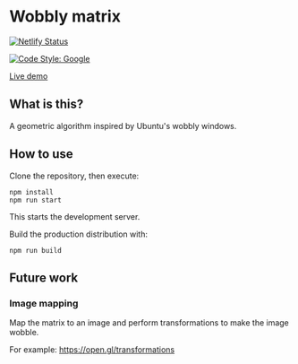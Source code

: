 # Wobbly matrix

[![Netlify Status](https://api.netlify.com/api/v1/badges/220699b2-33e8-41ea-aab0-0cf7befd2a47/deploy-status)](https://app.netlify.com/sites/wobbly-matrix/deploys)

[![Code Style: Google](https://img.shields.io/badge/code%20style-google-blueviolet.svg)](https://github.com/google/gts)

[Live demo](https://wobbly-matrix.netlify.app/)

## What is this?

A geometric algorithm inspired by Ubuntu's wobbly windows.

## How to use

Clone the repository, then execute:

```
npm install
npm run start
```

This starts the development server.

Build the production distribution with:

```
npm run build
```

## Future work

### Image mapping

Map the matrix to an image and perform transformations to make the image wobble.

For example: https://open.gl/transformations
